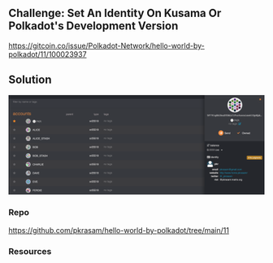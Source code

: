 ## Challenge: Set An Identity On Kusama Or Polkadot's Development Version

https://gitcoin.co/issue/Polkadot-Network/hello-world-by-polkadot/11/100023937

## Solution

![Solution](2020-10-16-pkrasam-11-Set-An-Identity-On-Kusama-Or-Polkadot-Development-Version.png)

### Repo

https://github.com/pkrasam/hello-world-by-polkadot/tree/main/11

### Resources

